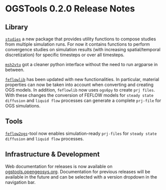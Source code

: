 # OGSTools 0.2.0 Release Notes

## Library

[`studies`](../user-guide/studies.md) a new package that provides utility functions to compose studies from multiple simulation
runs. For now it contains functions to perform convergence studies on simulation results (with increasing spatial/temporal discretization) for specific timesteps or over all timesteps.

[`msh2vtu`](../auto_user-guide/plot_msh2vtu.rst) got a cleaner python interface without the need to run argparse in between.

[`feflowlib`](../user-guide/feflowlib.md) has been updated with new functionalities.
In particular, material properties can now be taken into account when converting and creating OGS models.
In addition, `feflowlib` now uses `ogs6py` to create `prj files`.
With these changes the conversion of FEFLOW models for `steady state diffusion` and `liquid flow` processes can generate a complete `prj-file` for OGS simulations.

## Tools

[`feflow2ogs`](../user-guide/feflowlib.md)-tool now enables simulation-ready `prj-files` for `steady state diffusion` and `liquid flow` processes.

## Infrastructure & Development

Web documentation for releases is now available on [ogstools.opengeosys.org](https://ogstools.opengeosys.org).
Documentation for previous releases will be available in the future and can be selected with a version dropdown in the navigation bar.
